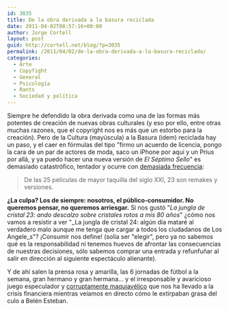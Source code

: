 ```yaml
---
id: 3035
title: De la obra derivada a la basura reciclada
date: 2011-04-02T08:57:16+00:00
author: Jorge Cortell
layout: post
guid: http://cortell.net/blog/?p=3035
permalink: /2011/04/02/de-la-obra-derivada-a-la-basura-reciclada/
categories:
  - Arte
  - Copyfight
  - General
  - Psicología
  - Rants
  - Sociedad y polí­tica
---
```

Siempre he defendido la obra derivada como una de las formas más potentes de creación de nuevas obras culturales (y eso por ello, entre otras muchas razones, que el copyright nos es más que un estorbo para la creación). Pero de la Cultura (mayúscula) a la Basura (idem) reciclada hay un paso, y el caer en fórmulas del tipo "firmo un acuerdo de licencia, pongo la cara de un par de actores de moda, saco un iPhone por aquí y un Prius por allá, y ya puedo hacer una nueva versión de _El Séptimo Sello_" es demasiado catastrófico, tentador y ocurre con [demasiada frecuencia](http://www.cracked.com/article_19012_5-hollywood-secrets-that-explain-why-so-many-movies-suck.html?wa_user1=4&wa_user2=Movies+%26+TV&wa_user3=article&wa_user4=recommended):

> De las 25 películas de mayor taquilla del siglo XXI, 23 son remakes y versiones.

**¿La culpa? Los de siempre: nosotros, el público-consumidor. No queremos pensar, no queremos arriesgar.** Si nos gustó "_La jungla de cristal 23: ando descalzo sobre cristales rotos a mis 80 años_" ¿cómo nos vamos a resistir a ver "_La jungla de cristal 24: algún día mataré al verdadero malo aunque me tenga que cargar a todos los ciudadanos de Los Angele_s"? ¡Consumir nos define! (solía ser "elegir", pero ya no sabemos qué es la responsabilidad ni tenemos huevos de afrontar las consecuencias de nuestras decisiones, sólo sabemos comprar una entrada y refunfuñar al salir en dirección al siguiente espectáculo alienante).

Y de ahí salen la prensa rosa y amarilla, las 6 jornadas de fútbol a la semana, gran hermano y gran hermana... y el irresponsable y avaricioso juego especulador y [corruptamente maquiavélico](http://www.tendencias21.net/Una-investigacion-desvela-los-entresijos-de-la-criminalidad-en-Espana_a6144.html) que nos ha llevado a la crisis financiera mientras veíamos en directo cómo le extirpaban grasa del culo a Belén Esteban.